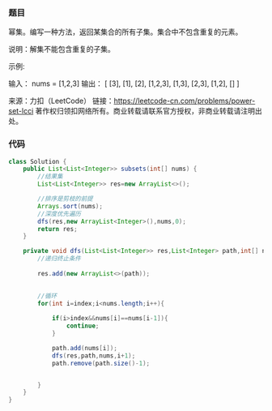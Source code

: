 ### 题目

幂集。编写一种方法，返回某集合的所有子集。集合中不包含重复的元素。

说明：解集不能包含重复的子集。

示例:

 输入： nums = [1,2,3]
 输出：
[
  [3],
  [1],
  [2],
  [1,2,3],
  [1,3],
  [2,3],
  [1,2],
  []
]

来源：力扣（LeetCode）
链接：https://leetcode-cn.com/problems/power-set-lcci
著作权归领扣网络所有。商业转载请联系官方授权，非商业转载请注明出处。

### 代码

```java
class Solution {
    public List<List<Integer>> subsets(int[] nums) {
        //结果集
        List<List<Integer>> res=new ArrayList<>();

        //排序是剪枝的前提
        Arrays.sort(nums);
        //深度优先遍历
        dfs(res,new ArrayList<Integer>(),nums,0);
        return res;
    }

    private void dfs(List<List<Integer>> res,List<Integer> path,int[] nums,int index){
        //递归终止条件
        
        res.add(new ArrayList<>(path));
           

        //循环
        for(int i=index;i<nums.length;i++){
            
            if(i>index&&nums[i]==nums[i-1]){
                continue;
            }

            path.add(nums[i]);
            dfs(res,path,nums,i+1);
            path.remove(path.size()-1);


        }
    }
}
```

